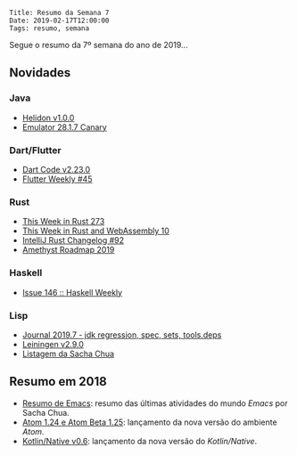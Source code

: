     Title: Resumo da Semana 7
    Date: 2019-02-17T12:00:00
    Tags: resumo, semana

Segue o resumo da 7º semana do ano de 2019...

<!-- more -->

## Novidades

### Java

* [Helidon v1.0.0](https://github.com/oracle/helidon/releases/tag/1.0.0 "Post sobre Helidon v1.0.0")
* [Emulator 28.1.7 Canary](https://androidstudio.googleblog.com/2019/02/emulator-2817-canary.html "Post sobre Emulator 28.1.7 Canary")

### Dart/Flutter

* [Dart Code v2.23.0](https://dartcode.org/releases/v2-23 "Post sobre Dart Code v2.23.0")
* [Flutter Weekly #45](https://us17.campaign-archive.com/?u=c8d8d18b6e2c6316ddc1d48a0&id=4cdc6f85e7 "Post sobre Flutter Weekly #45")

### Rust

* [This Week in Rust 273](https://this-week-in-rust.org/blog/2019/02/12/this-week-in-rust-273 "Post sobre This Week in Rust 273")
* [This Week in Rust and WebAssembly 10](https://rustwasm.github.io/2019/02/13/this-week-in-rust-and-wasm-010.html "Post sobre This Week in Rust and WebAssembly 10")
* [IntelliJ Rust Changelog #92](https://intellij-rust.github.io/2019/02/14/changelog-92.html "Post sobre IntelliJ Rust Changelog #92")
* [Amethyst Roadmap 2019](https://github.com/amethyst/amethyst/blob/master/docs/ROADMAP.md "Post sobre Amethyst Roadmap 2019")

### Haskell

* [Issue 146 :: Haskell Weekly](https://haskellweekly.news/issues/146.html "Post sobre Issue 146 :: Haskell Weekly")

### Lisp

* [Journal 2019.7 - jdk regression, spec, sets, tools.deps](http://insideclojure.org/2019/02/16/journal "Post sobre Journal 2019.7 - jdk regression, spec, sets, tools.deps")
* [Leiningen v2.9.0](https://github.com/technomancy/leiningen/releases/tag/2.9.0 "Post sobre Leiningen v2.9.0")
* [Listagem da Sacha Chua](http://sachachua.com/blog/category/emacs-news "Post sobre Listagem da Sacha Chua")

## Resumo em 2018

* [Resumo de Emacs](http://sachachua.com/blog/category/emacs-news "Post sobre o resumo do Emacs"): resumo das últimas atividades do mundo _Emacs_ por Sacha Chua.
* [Atom 1.24 e Atom Beta 1.25](http://blog.atom.io/2018/02/13/atom-1-24.html "Post sobre a nova versão do Atom"): lançamento da nova versão do ambiente _Atom_.
* [Kotlin/Native v0.6](https://blog.jetbrains.com/kotlin/2018/02/kotlinnative-v0-6-is-here "Post sobre a nova versão do Kotlin/Native"): lançamento da nova versão do _Kotlin/Native_.
